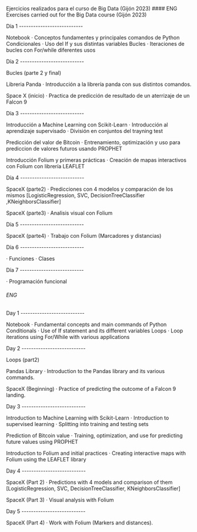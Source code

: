 Ejercicios realizados para el curso de Big Data (Gijón 2023)  #### ENG Exercises carried out for the Big Data course (Gijón 2023)

Día 1 ---------------------------

Notebook
  · Conceptos fundamentes y principales comandos de Python
Condicionales
  · Uso del If y sus distintas variables
Bucles
  · Iteraciones de bucles con For/while diferentes usos


Día 2 ---------------------------

Bucles (parte 2 y final)

Libreria Panda
  · Introducción a la librería panda con sus distintos comandos.

Space X (inicio)
  · Practica de predicción de resultado de un aterrizaje de un Falcon 9


Día 3 ---------------------------

Introducción a Machine Learning con Scikit-Learn
  · Introducción al aprendizaje supervisado
  · División en conjuntos del trayning test

Predicción del valor de Bitcoin
  · Entrenamiento, optimización y uso para prediccion de valores futuros usando PROPHET

Introducción Folium y primeras prácticas
  · Creación de mapas interactivos con Folium con librería LEAFLET


Día 4 ---------------------------

SpaceX (parte2)
  · Predicciones con 4 modelos y comparación de los mismos
    [LogisticRegression, SVC, DecisionTreeClassifier ,KNeighborsClassifier]

SpaceX (parte3)
  · Analisis visual con Folium


Día 5 ---------------------------

SpaceX (parte4)
  · Trabajo con Folium (Marcadores y distancias)


Día 6 ---------------------------

  · Funciones
  · Clases


Día 7 ---------------------------

  · Programación funcional


###### ENG

Day 1 ---------------------------

Notebook
  · Fundamental concepts and main commands of Python
Conditionals
  · Use of If statement and its different variables
Loops
  · Loop iterations using For/While with various applications



Day 2 ---------------------------

Loops (part2)

Pandas Library
  · Introduction to the Pandas library and its various commands.

SpaceX (Beginning)
  · Practice of predicting the outcome of a Falcon 9 landing.


Day 3 ---------------------------

Introduction to Machine Learning with Scikit-Learn
  · Introduction to supervised learning
  · Splitting into training and testing sets

Prediction of Bitcoin value
  · Training, optimization, and use for predicting future values using PROPHET

Introduction to Folium and initial practices
  · Creating interactive maps with Folium using the LEAFLET library


Day 4 ---------------------------

SpaceX (Part 2)
  · Predictions with 4 models and comparison of them
    [LogisticRegression, SVC, DecisionTreeClassifier, KNeighborsClassifier]

SpaceX (Part 3)
  · Visual analysis with Folium


Day 5 ---------------------------

SpaceX (Part 4)
  · Work with Folium (Markers and distances).